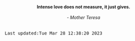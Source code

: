
<div align="center"><b><span>Intense love does not measure, it just gives.</span></b><br><br><i> - Mother Teresa</i></div>
<br><br><kbd>Last updated:Tue Mar 28 12:38:20 2023</kbd>